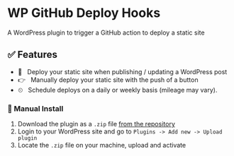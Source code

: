 # WP GitHub Deploy Hooks

A WordPress plugin to trigger a GitHub action to deploy a static site

## ✅ Features

- 🚗 &nbsp;&nbsp;Deploy your static site when publishing / updating a WordPress post
- 👉 &nbsp;&nbsp;Manually deploy your static site with the push of a button
- ⏲ &nbsp;&nbsp;Schedule deploys on a daily or weekly basis (mileage may vary).

### 🤙 Manual Install

1. Download the plugin as a `.zip` file [from the repository](https://github.com/TamirHen/wp-github-workflow-hook/archive/main.zip)
2. Login to your WordPress site and go to `Plugins -> Add new -> Upload plugin`
3. Locate the `.zip` file on your machine, upload and activate
